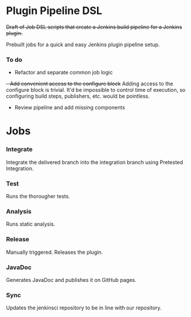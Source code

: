 # Plugin Pipeline DSL

~~Draft of Job DSL scripts that create a Jenkins build pipeline for a Jenkins plugin.~~

Prebuilt jobs for a quick and easy Jenkins plugin pipeline setup. 

### To do

- Refactor and separate common job logic

~~- Add convenient access to the configure block~~ 
Adding access to the configure block is trivial. 
It'd be impossible to control time of execution, so configuring build steps, publishers, etc. would be pointless. 


- Review pipeline and add missing components

# Jobs

### Integrate

Integrate the delivered branch into the integration branch using Pretested Integration.

### Test

Runs the thorougher tests.

### Analysis

Runs static analysis.

### Release

Manually triggered. Releases the plugin.

### JavaDoc
Generates JavaDoc and publishes it on GitHub pages.

### Sync

Updates the jenkinsci repository to be in line with our repository.
